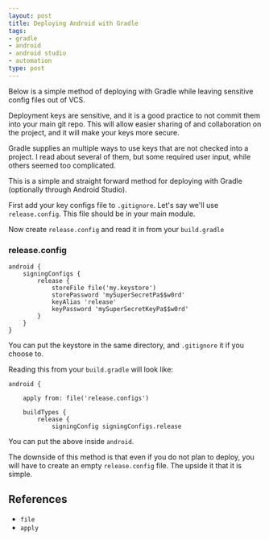 ```yaml
---
layout: post
title: Deploying Android with Gradle
tags:
- gradle
- android
- android studio
- automation
type: post
---
```

Below is a simple method of deploying with Gradle while leaving sensitive config files out of VCS.

Deployment keys are sensitive, and it is a good practice to not commit them into your main git repo. This will allow
easier sharing of and collaboration on the project, and it will make your keys more secure.

Gradle supplies an multiple ways to use keys that are not checked into a project. I read about several of them, but some
required user input, while others seemed too complicated.

This is a simple and straight forward method for deploying with Gradle (optionally through Android Studio).

First add your key configs file to `.gitignore`. Let's say we'll use `release.config`. This file should be in your main
module.

Now create `release.config` and read it in from your `build.gradle`

### release.config

```
android {
    signingConfigs {
        release {
            storeFile file('my.keystore')
            storePassword 'mySuperSecretPa$$w0rd'
            keyAlias 'release'
            keyPassword 'mySuperSecretKeyPa$$w0rd'
        }
    }
}
```

You can put the keystore in the same directory, and `.gitignore` it if you choose to.

Reading this from your `build.gradle` will look like:

```
android {

    apply from: file('release.configs')

    buildTypes {
        release {
            signingConfig signingConfigs.release
```

You can put the above inside `android`.

The downside of this method is that even if you do not plan to deploy, you will have to create an empty `release.config`
file. The upside it that it is simple.

## References

* `file`
* `apply`

